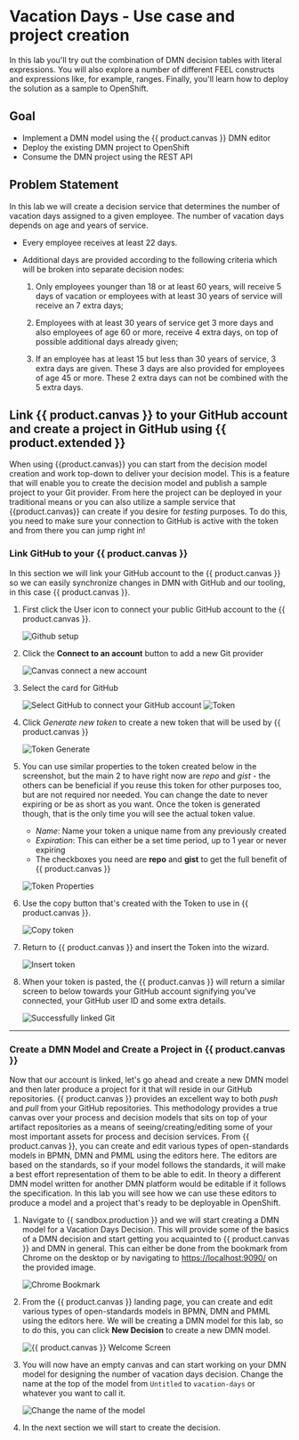 # Vacation Days - Use case and project creation

In this lab you'll try out the combination of DMN decision tables with literal expressions. You will also explore a number of different FEEL constructs and expressions like, for example, ranges. Finally, you'll learn how to deploy the solution as a sample to OpenShift.

## Goal

- Implement a DMN model using the {{ product.canvas }} DMN editor
- Deploy the existing DMN project to OpenShift
- Consume the DMN project using the REST API
<!-- - Consume the DMN project using a Java API -->

## Problem Statement

In this lab we will create a decision service that determines the number of vacation days assigned to a given employee. The number of vacation days depends on age and years of service.

- Every employee receives at least 22 days.

- Additional days are provided according to the following criteria which will be broken into separate decision nodes:

    1. Only employees younger than 18 or at least 60 years, will receive 5 days of vacation or employees with at least 30 years of service will receive an 7 extra days;

    1. Employees with at least 30 years of service get 3 more days and also employees of age 60 or more, receive 4 extra days, on top of possible additional days already given;

    1. If an employee has at least 15 but less than 30 years of service, 3 extra days are given. These 3 days are also provided for employees of age 45 or more. These 2 extra days can not be combined with the 5 extra days.

## Link {{ product.canvas }} to your GitHub account and create a project in GitHub using {{ product.extended }}

When using {{product.canvas}} you can start from the decision model creation and work top-down to deliver your decision model. This is a feature that will enable you to create the decision model and publish a sample project to your Git provider. From here the project can be deployed in your traditional means or you can also utilize a sample service that {{product.canvas}} can create if you desire for _testing_ purposes.  To do this, you need to make sure your connection to GitHub is active with the token and from there you can jump right in!

### Link GitHub to your {{ product.canvas }}

In this section we will link your GitHub account to the {{ product.canvas }} so we can easily synchronize changes in DMN with GitHub and our tooling, in this case {{ product.canvas }}.

1. First click the User icon to connect your public GitHub account to the {{ product.canvas }}.

    ![Github setup](../99_images/business_automation/dmn/github-token-setup.png)

1. Click the **Connect to an account** button to add a new Git provider

    ![Canvas connect a new account](../99_images/business_automation/dmn/connect-new-canvas-account.png)

2. Select the card for GitHub

    ![Select GitHub to connect your GitHub account](../99_images/business_automation/dmn/canvas-github-card.png)
    ![Token](../99_images/business_automation/dmn/github-token-setup.png)

3. Click _Generate new token_ to create a new token that will be used by {{ product.canvas }}

    ![Token Generate](../99_images/business_automation/dmn/generate-token.png)

4. You can use similar properties to the token created below in the screenshot, but the main 2 to have right now are _repo_ and _gist_ - the others can be beneficial if you reuse this token for other purposes too, but are not required nor needed. You can change the date to never expiring or be as short as you want. Once the token is generated though, that is the only time you will see the actual token value.

    - _Name_: Name your token a unique name from any previously created
    - _Expiration_: This can either be a set time period, up to 1 year or never expiring
    - The checkboxes you need are **repo** and **gist** to get the full benefit of {{ product.canvas }}

    ![Token Properties](../99_images/business_automation/dmn/token-properties.png)

5. Use the copy button that's created with the Token to use in {{ product.canvas }}.

    ![Copy token](../99_images/business_automation/dmn/token-created.png)

6. Return to {{ product.canvas }} and insert the Token into the wizard.

    ![Insert token](../99_images/business_automation/dmn/insert-token.png)

7. When your token is pasted, the {{ product.canvas }} will return a similar screen to below towards your GitHub account signifying you've connected, your GitHub user ID and some extra details.

    ![Successfully linked Git](../99_images/business_automation/dmn/successful-git.png)

---------------

### Create a DMN Model and Create a Project in {{ product.canvas }}

Now that our account is linked, let's go ahead and create a new DMN model and then later produce a project for it that will reside in our GitHub repositories. {{ product.canvas }} provides an excellent way to both _push_ and _pull_ from your GitHub repositories. This methodology provides a true canvas over your process and decision models that sits on top of your artifact repositories as a means of seeing/creating/editing some of your most important assets for process and decision services.  From {{ product.canvas }}, you can create and edit various types of open-standards models in BPMN, DMN and PMML using the editors here. The editors are based on the standards, so if your model follows the standards, it will make a best effort representation of them to be able to edit. In theory a different DMN model written for another DMN platform would be editable if it follows the specification. In this lab you will see how we can use these editors to produce a model and a project that's ready to be deployable in OpenShift.

1. Navigate to {{ sandbox.production }}  and we will start creating a DMN model for a Vacation Days Decision. This will provide some of the basics of a DMN decision and start getting you acquainted to {{ product.canvas }} and DMN in general. This can either be done from the bookmark from Chrome on the desktop or by navigating to <https://localhost:9090/> on the provided image.

    ![Chrome Bookmark](../99_images/business_automation/dmn/canvas-bookmark.png)

2. From the {{ product.canvas }} landing page, you can create and edit various types of open-standards models in BPMN, DMN and PMML using the editors here. We will be creating a DMN model for this lab, so to do this, you can click **New Decision** to create a new DMN model.

    ![{{ product.canvas }} Welcome Screen](../99_images/business_automation/dmn/canvas-welcome.png)

3. You will now have an empty canvas and can start working on your DMN model for designing the number of vacation days decision. Change the name at the top of the model from `Untitled` to `vacation-days` or whatever you want to call it.

    ![Change the name of the model](../99_images/business_automation/dmn/rename-dmn.png)

1. In the next section we will start to create the decision. 
